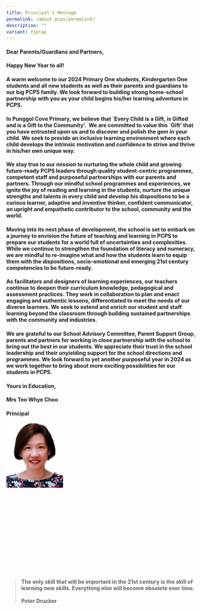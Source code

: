 ```yaml
---
title: Principal's Message
permalink: /about-pcps/permalink/
description: ""
variant: tiptap
---
```

<h4>Dear Parents/Guardians and Partners,</h4><h4>Happy New Year to all!</h4><h4>A warm welcome to our 2024 Primary One students, Kindergarten One students and all new students as well as their parents and guardians to our big PCPS family. We look forward to building strong home-school partnership with you as your child begins his/her learning adventure in PCPS. </h4><h4>In Punggol Cove Primary, we believe that `Every Child is a Gift, is Gifted and is a Gift to the Community’.&nbsp; We are committed to value this `Gift’ that you have entrusted upon us and to discover and polish the gem in your child. We seek to provide an inclusive learning environment where each child develops the intrinsic motivation and confidence to strive and thrive in his/her own unique way.  </h4><h4>We stay true to our mission to nurturing the whole child and growing future-ready PCPS leaders through quality student-centric programmes, competent staff and purposeful partnerships with our parents and partners. Through our mindful school programmes and experiences, we ignite the joy of reading and learning in the students, nurture the unique strengths and talents in every child and develop his dispositions to be a curious learner, adaptive and inventive thinker, confident communicator, an upright and empathetic contributor to the school, community and the world. </h4><h4>Moving into its next phase of development, the school is set to embark on a journey to envision the future of teaching and learning in PCPS to prepare our students for a world full of uncertainties and complexities. While we continue to strengthen the foundation of literacy and numeracy, we are mindful to re-imagine what and how the students learn to equip them with the dispositions, socio-emotional and emerging 21st century competencies to be future-ready.</h4><h4>As facilitators and designers of learning experiences, our teachers continue to deepen their curriculum knowledge, pedagogical and assessment practices. They work in collaboration to plan and enact engaging and authentic lessons, differentiated to meet the needs of our diverse learners. We seek to extend and enrich our student and staff learning beyond the classroom through building sustained partnerships with the community and industries. </h4><h4>We are grateful to our School Advisory Committee, Parent Support Group, parents and partners for working in close partnership with the school to bring out the best in our students. We appreciate their trust in the school leadership and their unyielding support for the school directions and programmes. We look forward to yet another purposeful year in 2024 as we work together to bring about more exciting possibilities for our students in PCPS. </h4><h4></h4><h4>Yours in Education,</h4><h4>Mrs Teo Whye Choo</h4><h4>Principal</h4><div class="isomer-image-wrapper"><img style="width:30%" height="auto" width="100%" src="/images/mrs%20teo.jpg"></div><p><br><br><br><br><br><br><br><br><br><br><br><br></p><blockquote><h4>The only skill that will be important in the 21st century is the skill of learning new skills. Everything else will become obsolete over time.<br><br>Peter Drucker</h4><p></p></blockquote><p></p>